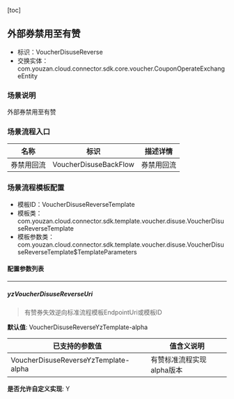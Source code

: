 [toc]

## 外部券禁用至有赞
- 标识：VoucherDisuseReverse
- 交换实体：com.youzan.cloud.connector.sdk.core.voucher.CouponOperateExchangeEntity
### 场景说明
外部券禁用至有赞
### 场景流程入口

名称 | 标识 | 描述详情
---|---|---
券禁用回流 | VoucherDisuseBackFlow | 券禁用回流

### 场景流程模板配置
- 模板ID：VoucherDisuseReverseTemplate
- 模板类：com.youzan.cloud.connector.sdk.template.voucher.disuse.VoucherDisuseReverseTemplate
- 模板参数类：com.youzan.cloud.connector.sdk.template.voucher.disuse.VoucherDisuseReverseTemplate$TemplateParameters

#### 配置参数列表

---
##### yzVoucherDisuseReverseUri
> 有赞券失效逆向标准流程模板EndpointUri或模板ID

**默认值**: VoucherDisuseReverseYzTemplate-alpha

已支持的参数值 | 值含义说明
---|---
VoucherDisuseReverseYzTemplate-alpha | 有赞标准流程实现alpha版本

**是否允许自定义实现**: Y


